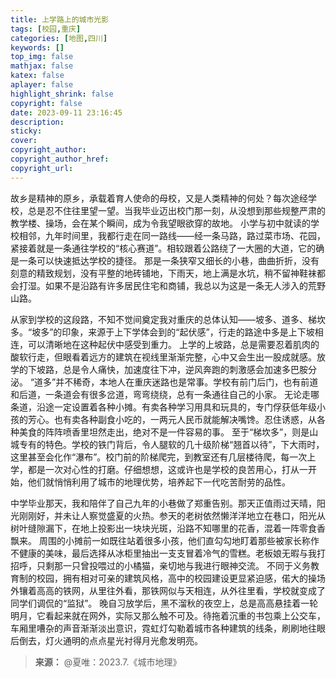 ```yaml
---
title: 上学路上的城市光影
tags: [校园,重庆]
categories: [地图,四川]
keywords: []
top_img: false
mathjax: false
katex: false
aplayer: false
highlight_shrink: false
copyright: false
date: 2023-09-11 23:16:45
description:
sticky:
cover:
copyright_author:
copyright_author_href:
copyright_url:
---
```


故乡是精神的原乡，承载着育人使命的母校，又是人类精神的何处？每次途经学校，总是忍不住往里望一望。当我毕业迈出校门那一刻，从没想到那些规整严肃的教学楼、操场，会在某个瞬间，成为令我望眼欲穿的故地。
小学与初中就读的学校相邻，九年时间里，我都行走在同一路线——经一条马路，路过菜市场、花园，紧接着就是一条通往学校的“核心赛道”。相较跟着公路绕了一大圈的大道，它的确是一条可以快速抵达学校的捷径。
那是一条狭窄又细长的小巷，曲曲折折，没有刻意的精致规划，没有平整的地砖铺地，下雨天，地上满是水坑，稍不留神鞋袜都会打湿。如果不是沿路有许多居民住宅和商铺，我总以为这是一条无人涉入的荒野山路。

从家到学校的这段路，不知不觉间奠定我对重庆的总体认知——坡多、道多、梯坎多。“坡多”的印象，来源于上下学体会到的“起伏感”，行走的路途中多是上下坡相连，可以清晰地在这种起伏中感受到重力。
上学的上坡路，总是需要忍着肌肉的酸软行走，但眼看着远方的建筑在视线里渐渐完整，心中又会生出一股成就感。放学的下坡路，总是令人痛快，加速度往下冲，逆风奔跑的刺激感会加速多巴胺分泌。
“道多”并不稀奇，本地人在重庆迷路也是常事。学校有前门后门，也有前道和后道，一条道会有很多岔道，弯弯绕绕，总有一条通往自己的小家。
无论走哪条道，沿途一定设置着各种小摊。有卖各种学习用具和玩具的，专门俘获低年级小孩的芳心。也有卖各种副食小吃的，一两元人民币就能解决嘴馋。忍住诱惑，从各种美食的阵阵喷香里坦然走出，绝对不是一件容易的事。
至于“梯坎多”，则是山城专有的特色。学校的铁门背后，令人腿软的几十级阶梯“翘首以待”，下大雨时，这里甚至会化作“瀑布”。校门前的阶梯爬完，到教室还有几层楼待爬，每一次上学，都是一次对心性的打磨。仔细想想，这或许也是学校的良苦用心，打从一开始，他们就悄悄利用了城市的地理优势，培养起下一代吃苦耐劳的品性。

中学毕业那天，我和陪伴了自己九年的小巷做了郑重告别。那天正值雨过天晴，阳光刚刚好，并未让人察觉盛夏的火热。参天的老树依然懒洋洋地立在巷口，阳光从树叶缝隙漏下，在地上投影出一块块光斑，沿路不知哪里的花香，混着一阵零食香飘来。
周围的小摊前一如既往站着很多小孩，他们直勾勾地盯着那些被家长称作不健康的美味，最后选择从冰柜里抽出一支支冒着冷气的雪糕。老板娘无暇与我打招呼，只剩那一只曾投喂过的小橘猫，亲切地与我进行眼神交流。
不同于义务教育制的校园，拥有相对可亲的建筑风格，高中的校园建设更显紧迫感，偌大的操场外镶着高高的铁网，从里往外看，那铁网似与天相连，从外往里看，学校就变成了同学们调侃的“监狱”。
晚自习放学后，黑不溜秋的夜空上，总是高高悬挂着一轮明月，它看起来就在网外，实际又那么触不可及。待拖着沉重的书包乘上公交车，车厢里嘈杂的声音渐渐淡出意识，霓虹灯勾勒着城市各种建筑的线条，刷刷地往眼后倒去，灯火通明的点点星光衬得月光愈发明亮。

> **来源：**
> @夏唯：2023.7.《城市地理》